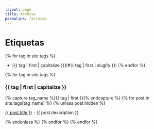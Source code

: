 ```yaml
---
layout: page
title: Archivo
permalink: /archivo
---
```


# Etiquetas

{% for tag in site.tags %}
- [{{ tag | first | capitalize }}](#{{ tag | first | slugify }})
{% endfor %}

{% for tag in site.tags %}
<h3 id="{{ tag | first | slugify}}">{{ tag | first | capitalize }}</h3>
{% capture tag_name %}{{ tag | first }}{% endcapture %}
{% for post in site.tags[tag_name] %}
{% unless post.hidden %}
  <p class="post-list">
    <a href="{{ post.url }}">{{ post.title }}</a>&nbsp;-&nbsp;<span class="post-description">{{ post.description }}</span>
  </p>
{% endunless %}
{% endfor %}
{% endfor %}
